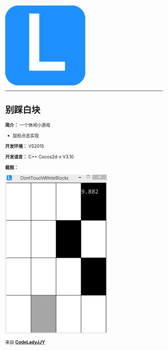 [![logo](/logo.png)](http://www.codelady.space)

----------

# 别踩白块

**简介：** 一个休闲小游戏

* 鼠标点击实现

**开发环境：** VS2015

**开发语言：** C++ Cocos2d-x V3.10

**截图：**

![别踩白块](/DontTouchWhiteBlocks.png)

来自 **[CodeLadyJJY](http://www.codelady.space)**
